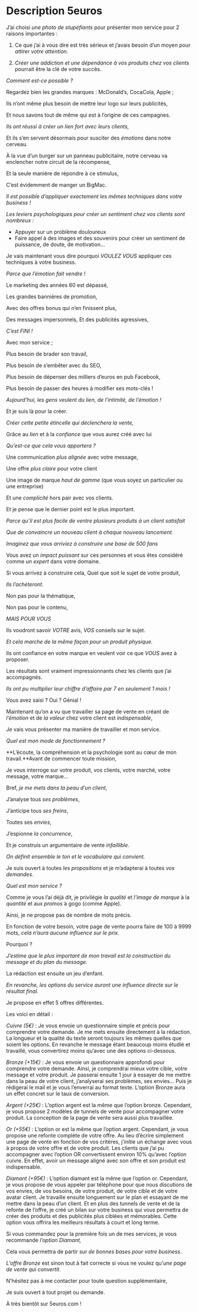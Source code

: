 # Description 5euros
J’ai choisi *une photo de stupéfiants* pour présenter mon service pour 2 raisons importantes :

1. Ce que j’ai à vous dire est très sérieux et j’avais besoin d’un moyen pour *attirer votre attention.*

2. *Créer une addiction et une dépendance à vos produits chez vos clients* pourrait être la clé de votre succès.

*Comment est-ce possible ?*

Regardez bien les grandes marques : McDonald’s, CocaCola, Apple ;

Ils n’ont même plus besoin de mettre leur logo sur leurs publicités,

Et nous savons tout de même qui est à l’origine de ces campagnes.

*Ils ont réussi à créer un lien fort avec leurs clients,*

Et ils s’en servent désormais pour susciter des *émotions* dans notre cerveau.

À la vue d’un burger sur un panneau publicitaire, notre cerveau va enclencher notre circuit de la récompense,

Et la seule manière de répondre à ce stimulus,

C’est évidemment de manger un BigMac.

*Il est possible d’appliquer exactement les mêmes techniques dans votre business !*

*Les leviers psychologiques pour créer un sentiment chez vos clients sont nombreux :*

* Appuyer sur un problème douloureux
* Faire appel à des images et des souvenirs pour créer un sentiment de puissance, de doute, de motivation…

Je vais maintenant vous dire pourquoi *VOULEZ VOUS* appliquer ces techniques à votre business.

*Parce que l’émotion fait vendre !*

Le marketing des années 60 est dépassé,

Les grandes bannières de promotion,

Avec des offres bonus qui n’en finissent plus,

Des messages impersonnels,
Et des publicités agressives,

*C’est FINI !*

Avec mon service ;

Plus besoin de brader son travail,

Plus besoin de s’embêter avec du SEO,

Plus besoin de dépenser des milliers d’euros en pub Facebook,

Plus besoin de passer des heures à modifier ses mots-clés !

*Aujourd’hui, les gens veulent du lien, de l’intimité, de l’émotion !*

Et je suis là pour la créer.

*Créer cette petite étincelle qui déclenchera la vente,*

Grâce au *lien* et à la *confiance* que vous aurez créé avec lui

*Qu’est-ce que cela vous apportera ?*

Une communication *plus alignée* avec votre message,

Une offre *plus claire* pour votre client

Une image de marque *haut de gamme* (que vous soyez un particulier ou une entreprise)

Et une *complicité* hors pair avec vos clients.

Et je pense que le dernier point est le plus important.

*Parce qu’il est plus facile de ventre plusieurs produits à un client satisfait*

*Que de convaincre un nouveau client à chaque nouveau lancement.*

*Imaginez que vous arriviez à construire une base de 500 fans*

Vous avez un *impact puissant* sur ces personnes et vous êtes considéré comme *un expert* dans votre domaine.

Si vous arrivez à construire cela,
Quel que soit le sujet de votre produit,

*Ils l’achèteront.*

Non pas pour la thématique,

Non pas pour le contenu,

*MAIS POUR VOUS*

Ils voudront savoir *VOTRE* avis, *VOS* conseils sur le sujet.

*Et cela marche de la même façon pour un produit physique.*

Ils ont confiance en votre marque en veulent voir ce que *VOUS* avez à proposer.

Les résultats sont vraiment impressionnants chez les clients que j’ai accompagnés.

*Ils ont pu multiplier leur chiffre d’affaire par 7 en seulement 1 mois !*

Vous avez saisi ? Oui ? Génial !

Maintenant qu’on a vu que travailler sa page de vente en créant de *l’émotion* et de *la valeur* chez votre client est *indispensable*,

Je vais vous présenter ma manière de travailler et mon service.

*Quel est mon mode de fonctionnement ?*

**L’écoute, la compréhension et la psychologie sont au cœur de mon travail.**Avant de commencer toute mission,

Je vous interroge sur votre produit, vos clients, votre marché, votre message, votre marque…

Bref, *je me mets dans la peau d’un client*,

J’analyse tous *ses problèmes*,

J’anticipe tous *ses freins*,

Toutes ses *envies*,

J’espionne *la concurrence*,

Et je construis un argumentaire de vente *infaillible*.

*On définit ensemble le ton et le vocabulaire qui convient.*

Je suis ouvert à toutes *les propositions* et je m’adapterai à toutes *vos demandes*.

*Quel est mon service ?*

Comme je vous l’ai déjà dit, je privilégie *la qualité* et *l’image de marque* à la *quantité* et aux *promos* à gogo (comme Apple).

Ainsi, je ne propose pas de nombre de mots précis.

En fonction de votre besoin, votre page de vente pourra faire de 100 à 9999 mots, *cela n’aura aucune influence sur le prix.*

Pourquoi ?

*J’estime que le plus important de mon travail est la construction du message et du plan du message.*

La rédaction est ensuite un jeu d’enfant.

*En revanche, les options du service auront une influence directe sur le résultat final.*

Je propose en effet 5 offres différentes.

Les voici en détail :

*Cuivre (5€)* : Je vous envoie un questionnaire simple et précis pour comprendre votre demande. Je me mets ensuite directement à la rédaction. La longueur et la qualité du texte seront toujours les mêmes quelles que soient les options. En revanche le message étant beaucoup moins étudié et travaillé, vous convertirez moins qu’avec une des options ci-dessous.

*Bronze (+15€)* : Je vous envoie un questionnaire approfondi pour comprendre votre demande. Ainsi, je comprendrai mieux votre cible, votre message et votre produit. Je passerai ensuite 1 jour à essayer de me mettre dans la peau de votre client, j’analyserai ses problèmes, ses envies… Puis je rédigerai le mail et je vous l’enverrai au format texte. L’option Bronze aura un effet concret sur le taux de conversion.

*Argent (+25€)* : L’option argent est la même que l’option bronze. Cependant, je vous propose 2 modèles de tunnels de vente pour accompagner votre produit. La conception de la page de vente sera aussi plus travaillée.

*Or (+55€)* : L’option or est la même que l’option argent. Cependant, je vous propose une refonte complète de votre offre. Au lieu d’écrire simplement une page de vente en fonction de vos critères, j’initie un échange avec vous à propos de votre offre et de votre produit. Les clients que j’ai pu accompagner avec l’option OR convertissent environ 10% qu’avec l’option cuivre. En effet, avoir un message aligné avec son offre et son produit est indispensable.

*Diamant (+95€)* : L’option diamant est la même que l’option or. Cependant, je vous propose de vous appeler par téléphone pour que nous discutions de vos envies, de vos besoins, de votre produit, de votre cible et de votre avatar client. Je travaille ensuite longuement sur le plan et essayant de me mettre dans la peau d’un client. Et en plus des tunnels de vente et de la refonte de l’offre, je créé un bilan sur votre business qui vous permettra de créer des produits et des publicités plus ciblées et mémorables. Cette option vous offrira les meilleurs résultats à court et long terme.

Si vous commandez pour la première fois un de mes services, je vous recommande *l’option Diamant,*

Cela vous permettra de partir sur *de bonnes bases pour votre business*.

*L’offre Bronze* est sinon tout à fait correcte si vous ne voulez qu’*une page de vente qui convertit*.

N’hésitez pas à me contacter pour toute question supplémentaire,

Je suis ouvert à tout projet ou demande.

À très bientôt sur 5euros.com !